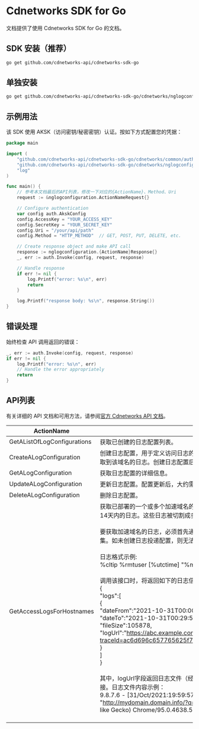 # Cdnetworks SDK for Go

文档提供了使用 Cdnetworks SDK for Go 的文档。

## SDK 安装（推荐）

```bash
go get github.com/cdnetworks-api/cdnetworks-sdk-go
```

## 单独安装

```bash
go get github.com/cdnetworks-api/cdnetworks-sdk-go/cdnetworks/nglogconfiguration
```

## 示例用法

该 SDK 使用 AKSK（访问密钥/秘密密钥）认证。按如下方式配置您的凭据：

```go
package main

import (
    "github.com/cdnetworks-api/cdnetworks-sdk-go/cdnetworks/common/auth"
    "github.com/cdnetworks-api/cdnetworks-sdk-go/cdnetworks/nglogconfiguration"
    "log"
)

func main() {
    // 参考本文档最后的API列表，修改一下对应的{ActionName}、Method、Uri
    request := &nglogconfiguration.ActionNameRequest{}

    // Configure authentication
    var config auth.AkskConfig
    config.AccessKey = "YOUR_ACCESS_KEY"
    config.SecretKey = "YOUR_SECRET_KEY"
    config.Uri = "/your/api/path"
    config.Method = "HTTP_METHOD"  // GET, POST, PUT, DELETE, etc.

    // Create response object and make API call
    response := nglogconfiguration.{ActionName}Response{}
    _, err := auth.Invoke(config, request, response)

    // Handle response
    if err != nil {
        log.Printf("error: %s\n", err)
        return
    }

    log.Printf("response body: %s\n", response.String())
}
```

## 错误处理

始终检查 API 调用返回的错误：

```go
_, err := auth.Invoke(config, request, response)
if err != nil {
    log.Printf("error: %s\n", err)
    // Handle the error appropriately
    return
}
```

## API列表
有关详细的 API 文档和可用方法，请参阅[官方 Cdnetworks API 文档](https://docs.cdnetworks.com/en/cdn/apidocs)。

| ActionName | description | client_methods | uri |
| --- | --- | --- | --- |
| GetAListOfLogConfigurations | 获取已创建的日志配置列表。 | GET | /cdn/report/logConfigs |
| CreateALogConfiguration | 创建日志配置，用于定义访问日志的输出格式。同一个日志配置可适用于一个或多个域名。每个域名必须有指定的日志配置，才能获取到该域名的日志。创建日志配置后，大约需要等待40分钟才会生效。 | POST | /cdn/report/logConfigs |
| GetALogConfiguration | 获取日志配置的详细信息。 | GET | /cdn/report/logConfigs/* |
| UpdateALogConfiguration | 更新日志配置。配置更新后，大约需要等待40分钟才会生效。 | PATCH | /cdn/report/logConfigs/* |
| DeleteALogConfiguration | 删除日志配置。 | DELETE | /cdn/report/logConfigs/* |
| GetAccessLogsForHostnames | 获取已部署的一个或多个加速域名的访问日志。这些日志是2小时或更早时间之前客户端请求所产生的日志。默认情况下，只能查询近14天内的日志。这些日志被切割成多个文件供下载。<br><br>要获取加速域名的日志，必须首先通过“创建日志投递配置”接口定义日志格式。注意：必须先创建日志投递配置，访问日志才会被收集。如未创建日志投递配置，则无法下载日志。<br><br>日志格式示例:<br>%cltip %rmtuser [%utctime] "%method %url %protocol" %statuscode %rspsize "%referer" "%ua" %rsptime<br><br>调用该接口时，将返回如下的日志信息和下载链接:<br>{<br>  "logs":[<br>          {<br>          "dateFrom":"2021-10-31T00:00:00Z",<br>          "dateTo":"2021-10-31T00:29:59Z",<br>          "fileSize":105878,<br>          "logUrl":"https://abc.example.com/logd/v2/download/0621c8fc885089805kea5f610797ff8ba92bc98c049c2bb308cbdb?traceId=ac6d696c657765625f74657374cf0000018dd01d89e8cd06d3",<br>          "hostname":"mydomain.domain.info"<br>          }<br>        ]<br>}<br><br>其中，logUrl字段返回日志文件（经过gzip压缩）的下载链接。下载链接有效期为24个小时。如链接已过期，需重新调用接口获取链接。日志文件内容示例：<br>9.8.7.6 - [31/Oct/2021:19:59:57 +0000] "GET http://mydomain.domain.info/i/js/tab.js HTTP/1.1" 304 529 "http://mydomain.domain.info/?q=downloads" "Mozilla/5.0 (Windows NT 10.0; Win64; x64) AppleWebKit/537.36 (KHTML, like Gecko) Chrome/95.0.4638.54 Safari/537.36" 76<br><br> | POST | /cdn/report/logDownload |